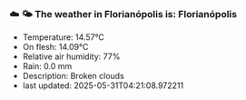 ### ☁️ 🌤️  The weather in Florianópolis is: Florianópolis

- Temperature: 14.57°C
- On flesh: 14.09°C
- Relative air humidity: 77%
- Rain: 0.0 mm
- Description: Broken clouds
- last updated: 2025-05-31T04:21:08.972211
